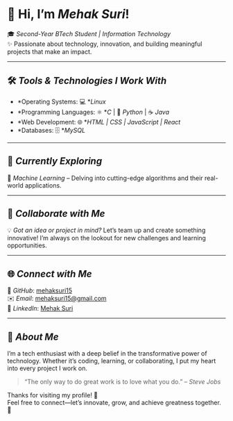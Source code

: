 #  👋 Hi, I’m *Mehak Suri*!  

🎓 *Second-Year BTech Student | Information Technology*  
✨ Passionate about technology, innovation, and building meaningful projects that make an impact.  

---

## 🛠️ *Tools & Technologies I Work With*  

- *Operating Systems: 💻 **Linux*  
- *Programming Languages: ⚛️ **C* | 🐍 *Python* | ☕ *Java*  
- *Web Development: 🌐 **HTML | CSS | JavaScript | React*  
- *Databases: 🗄️ **MySQL*  


---

## 🚀 *Currently Exploring*  

🤖 *Machine Learning* – Delving into cutting-edge algorithms and their real-world applications.  

---

## 🤝 *Collaborate with Me*  

💡 *Got an idea or project in mind?* Let’s team up and create something innovative! I’m always on the lookout for new challenges and learning opportunities.  

---

## 🌐 *Connect with Me*  

📂 *GitHub*: [mehaksuri15](https://github.com/mehaksuri15)  
✉️ *Email*: [mehaksuri15@gmail.com](mailto:mehaksuri15@gmail.com)  
💼 *LinkedIn*: [Mehak Suri](https://www.linkedin.com/in/mehak-suri)  

---

## 🌟 *About Me*  

I’m a tech enthusiast with a deep belief in the transformative power of technology. Whether it’s coding, learning, or collaborating, I put my heart into every project I work on.  

> “The only way to do great work is to love what you do.” – *Steve Jobs*  

Thanks for visiting my profile! 🙌  
Feel free to connect—let’s innovate, grow, and achieve greatness together. 🌟
